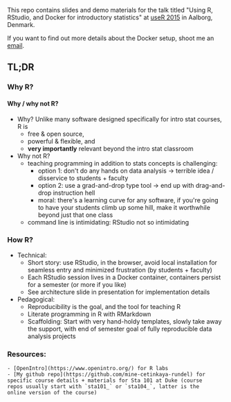 This repo contains slides and demo materials for the talk 
titled "Using R, RStudio, and Docker for introductory 
statistics" at [useR 2015](http://user2015.math.aau.dk/) 
in Aalborg, Denmark.

If you want to find out more details about the Docker setup,
shoot me an [email](mailto:mine@stat.duke.edu).

## TL;DR

### Why R?

#### Why / why not R?

- Why? Unlike many software designed specifically for
intro stat courses, R is 
    - free & open source, 
    - powerful & flexible, and 
    - **very importantly** relevant beyond the
intro stat classroom
- Why not R?
    - teaching programming in addition to stats concepts
    is challenging:
        * option 1: don't do any hands on data analysis ->
        terrible idea / disservice to students + faculty
        * option 2: use a grad-and-drop type tool -> 
        end up with drag-and-drop instruction hell
        * moral: there's a learning curve for any software,
        if you're going to have your students climb up
        some hill, make it worthwhile beyond just that
        one class
    - command line is intimidating: RStudio not so intimidating

### How R?

- Technical:
    - Short story: use RStudio, in the browser, avoid local
    installation for seamless entry and minimized frustration
    (by students + faculty)
    - Each RStudio session lives in a Docker container, containers
    persist for a semester (or more if you like)
    - See architecture slide in presentation for implementation
    details
- Pedagogical:
    - Reproducibility is the goal, and the tool for teaching R
    - Literate programming in R with RMarkdown
    - Scaffolding: Start with very hand-holdy templates, slowly
    take away the support, with end of semester goal of fully
    reproducible data analysis projects

### Resources:

    - [OpenIntro](https://www.openintro.org/) for R labs
    - [My github repo](https://github.com/mine-cetinkaya-rundel) for 
    specific course details + materials for Sta 101 at Duke (course 
    repos usually start with `sta101_` or `sta104_`, latter is the 
    online version of the course)